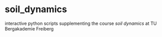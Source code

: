 # soil_dynamics
interactive python scripts supplementing the course _soil dynamics_ at TU Bergakademie Freiberg
